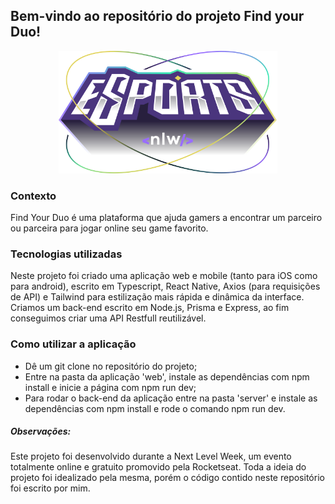## **Bem-vindo ao repositório do projeto Find your Duo!**

<p align="center">
    <img width="350" src="./nlw.svg" alt="NLW 2022">
</p>

### Contexto
Find Your Duo é uma plataforma que ajuda gamers a encontrar um parceiro ou parceira para jogar online seu game favorito.

### Tecnologias utilizadas
Neste projeto foi criado uma aplicação web e mobile (tanto para iOS como para android), escrito em Typescript, React Native, Axios (para requisições de API) e Tailwind para estilização mais rápida e dinâmica da interface. Criamos um back-end escrito em Node.js, Prisma e Express, ao fim conseguimos criar uma API Restfull reutilizável.

### Como utilizar a aplicação
- Dê um git clone no repositório do projeto;
- Entre na pasta da aplicação 'web', instale as dependências com npm install e inicie a página com npm run dev;
- Para rodar o back-end da aplicação entre na pasta 'server' e instale as dependências com npm install e rode o comando npm run dev.

##### Observações:
Este projeto foi desenvolvido durante a Next Level Week, um evento totalmente online e gratuito promovido pela Rocketseat. Toda a ideia do projeto foi idealizado pela mesma, porém o código contido neste repositório foi escrito por mim.
